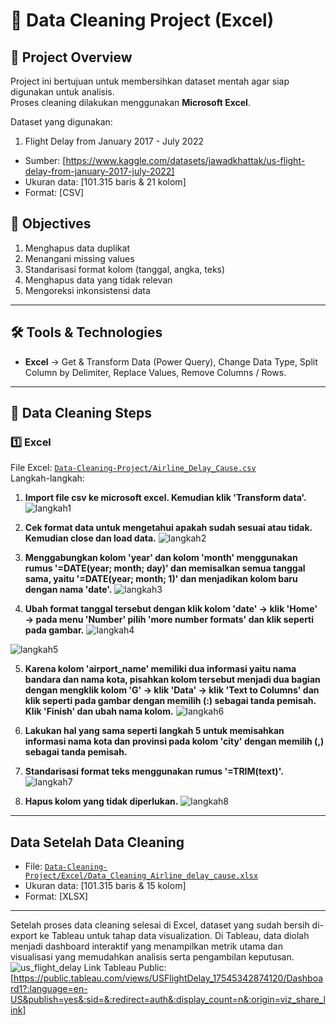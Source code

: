 # 🧹 Data Cleaning Project (Excel)

## 📌 Project Overview
Project ini bertujuan untuk membersihkan dataset mentah agar siap digunakan untuk analisis.  
Proses cleaning dilakukan menggunakan **Microsoft Excel**.

Dataset yang digunakan:
1. Flight Delay from January 2017 - July 2022
- Sumber: [https://www.kaggle.com/datasets/jawadkhattak/us-flight-delay-from-january-2017-july-2022]
- Ukuran data: [101.315 baris & 21 kolom] 
- Format: [CSV]

## 🎯 Objectives
1. Menghapus data duplikat
2. Menangani missing values
3. Standarisasi format kolom (tanggal, angka, teks)
4. Menghapus data yang tidak relevan
5. Mengoreksi inkonsistensi data

---

## 🛠 Tools & Technologies
- **Excel** → Get & Transform Data (Power Query), Change Data Type, Split Column by Delimiter, Replace Values, Remove Columns / Rows. 

---

## 📂 Data Cleaning Steps

### 1️⃣ Excel
File Excel: [`Data-Cleaning-Project/Airline_Delay_Cause.csv`](Data-Cleaning-Project/Airline_Delay_Cause.csv)  
Langkah-langkah:
1. **Import file csv ke microsoft excel. Kemudian klik 'Transform data'.**
![langkah1](langkah1.png)

2. **Cek format data untuk mengetahui apakah sudah sesuai atau tidak. Kemudian close dan load data.**
![langkah2](langkah2.png)

3. **Menggabungkan kolom 'year' dan kolom 'month' menggunakan rumus '=DATE(year; month; day)' dan memisalkan semua tanggal sama, yaitu '=DATE(year; month; 1)' dan menjadikan kolom baru dengan nama 'date'.**
![langkah3](langkah3.png)

4. **Ubah format tanggal tersebut dengan klik kolom 'date' → klik 'Home' → pada menu 'Number' pilih 'more number formats' dan klik seperti pada gambar.**
![langkah4](langkah4.png)

![langkah5](langkah5.png)

5. **Karena kolom 'airport_name' memiliki dua informasi yaitu nama bandara dan nama kota, pisahkan kolom tersebut menjadi dua bagian dengan mengklik kolom 'G' → klik 'Data' → klik 'Text to Columns' dan klik seperti pada gambar dengan memilih (:) sebagai tanda pemisah. Klik 'Finish' dan ubah nama kolom.**
![langkah6](langkah6.png)

6. **Lakukan hal yang sama seperti langkah 5 untuk memisahkan informasi nama kota dan provinsi pada kolom 'city' dengan memilih (,) sebagai tanda pemisah.**

7. **Standarisasi format teks menggunakan rumus '=TRIM(text)'.**
![langkah7](langkah7.png)

8. **Hapus kolom yang tidak diperlukan.**
![langkah8](langkah8.png)

---
## Data Setelah Data Cleaning
- File: [`Data-Cleaning-Project/Excel/Data_Cleaning_Airline_delay_cause.xlsx`](Data-Cleaning-Project/Excel/Data_Cleaning_Airline_delay_cause.xlsx)
- Ukuran data: [101.315 baris & 15 kolom] 
- Format: [XLSX]

---
Setelah proses data cleaning selesai di Excel, dataset yang sudah bersih di-export ke Tableau untuk tahap data visualization. Di Tableau, data diolah menjadi dashboard interaktif yang menampilkan metrik utama dan visualisasi yang memudahkan analisis serta pengambilan keputusan.
![us_flight_delay](us_flight_delay.png)
Link Tableau Public: [https://public.tableau.com/views/USFlightDelay_17545342874120/Dashboard1?:language=en-US&publish=yes&:sid=&:redirect=auth&:display_count=n&:origin=viz_share_link]
